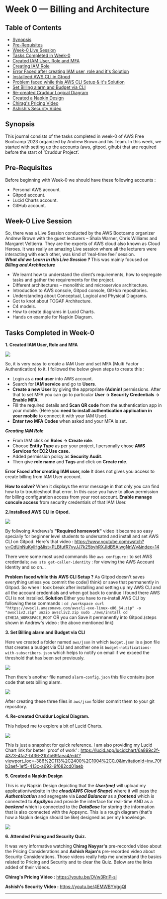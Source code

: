 # Week 0 — Billing and Architecture

## Table of Contents
- [Synopsis](https://github.com/krunalijain/aws-bootcamp-cruddur-2023/blob/main/journal/week0.md#synopsis)
- [Pre-Requisites](https://github.com/krunalijain/aws-bootcamp-cruddur-2023/blob/main/journal/week0.md#pre-requisites)
- [Week-0 Live Session](https://github.com/krunalijain/aws-bootcamp-cruddur-2023/blob/main/journal/week0.md#week-0-live-session)
- [Tasks Completed in Week-0](https://github.com/krunalijain/aws-bootcamp-cruddur-2023/blob/main/journal/week0.md#tasks-completed-in-week-0)
- [Created IAM User, Role and MFA](https://github.com/krunalijain/aws-bootcamp-cruddur-2023/blob/main/journal/week0.md#synopsis:~:text=1.%20Created%20IAM%20User%2C%20Role%20and%20MFA)
- [Creating IAM Role](https://github.com/krunalijain/aws-bootcamp-cruddur-2023/blob/main/journal/week0.md#synopsis:~:text=MFA%20is%20set.-,Creating%20IAM%20Role,-From%20IAM%20click)
- [Error Faced after creating IAM user, role and it's Solution](https://github.com/krunalijain/aws-bootcamp-cruddur-2023/blob/main/journal/week0.md#synopsis:~:text=Error%20Faced%20after%20creating%20IAM%20user%2C%20role)
- [Installeed AWS CLI in Gtpod](https://github.com/krunalijain/aws-bootcamp-cruddur-2023/blob/main/journal/week0.md#synopsis:~:text=2.Installeed%20AWS%20CLI%20in%20Gtpod.)
- [Problem faced while this AWS CLI Setup & it's Solution](https://github.com/krunalijain/aws-bootcamp-cruddur-2023/blob/main/journal/week0.md#synopsis:~:text=Problem%20faced%20while%20this%20AWS%20CLI%20Setup%20%3F)
- [Set Billing alarm and Budget via CLI](https://github.com/krunalijain/aws-bootcamp-cruddur-2023/blob/main/journal/week0.md#synopsis:~:text=3.%20Set%20Billing%20alarm%20and%20Budget%20via%20CLI)
- [Re-created Cruddur Logical Diagram](https://github.com/krunalijain/aws-bootcamp-cruddur-2023/blob/main/journal/week0.md#synopsis:~:text=4.%20Re%2Dcreated%20Cruddur%20Logical%20Diagram.)
- [Created a Napkin Design](https://github.com/krunalijain/aws-bootcamp-cruddur-2023/blob/main/journal/week0.md#synopsis:~:text=5.%20Created%20a%20Napkin%20Design)
- [Chirag's Pricing Video](https://github.com/krunalijain/aws-bootcamp-cruddur-2023/blob/main/journal/week0.md#synopsis:~:text=Chirag%27s%20Pricing%20Video)
- [Ashish's Security Video](https://github.com/krunalijain/aws-bootcamp-cruddur-2023/blob/main/journal/week0.md#synopsis:~:text=Ashish%27s%20Security%20Video)

## Synopsis 
This journal consists of the tasks completed in week-0 of AWS Free Bootcamp 2023 organized by Andrew Brown and his Team. In this week, we started with setting up the accounts (aws, gitpod, gihub) that are required before the start of ‘Cruddur Project’. 

## Pre-Requisites  
Before beginning with Week-0 we should have these following accounts : 
- Personal AWS account. 
- Gitpod account.  
- Lucid Charts account. 
- GitHub account. 

## Week-0 Live Session 
So, there was a Live Session conducted by the AWS Bootcamp organizer Andrew Brown with the guest lecturers – Shala Warner, Chris Williams and Margaret Veltierra. They are the experts of AWS cloud also known as Cloud Heroes. It was really an amazing Live session where all the lecturers were interacting with each other, was kind of ‘real-time feel’ session.  
***What did we Learn in this Live Session ?***
This was mainly focused on ***Billing and Architecture***
- We learnt how to understand the client’s requirements,  how to segregate tasks and gather the requirements for the project. 
- Different architectures – monolithic and microservice architecture. 
- Introduction to AWS console, Gitpod console, GitHub repositories.  
- Understanding about Conceptual, Logical and Physical Diagrams. 
- Got to knot about TOGAF Architecture.
- C4 models. 
- How to create diagrams in Lucid Charts. 
- Hands on example for Napkin Diagram. 

## Tasks Completed in Week-0
**1. Created IAM User, Role and MFA**

![](https://user-images.githubusercontent.com/115455157/219755386-d580ce7e-0c2a-4f67-bed6-4d1901565de4.jpg)

So, it is very easy to create a IAM User and set MFA (Multi Factor Authentication) to it. I followed the below given steps to create this :
- Login as a **root user** into AWS account.
- Search for **IAM service** and go to **Users**.
- **Create a new User** by giving the appropriate **(Admin)** permissions.
After that to set MFA you can go to particular **User -> Security Credentials -> Enable MFA**.
- Fill the required details and **Scan QR code** from the authentication app in your mobile. (Here you **need to install authentication application in your mobile** to connect it with your IAM User).
- **Enter two MFA Codes** when asked and your MFA is set.

***Creating IAM Role***
- From IAM click on **Roles -> Create role**.
- Choose **Entity Type** as per your project, I personally chose **AWS Services for EC2 Use case.**
- Added permission policy as **Security Audit**.
- Then give **role name** and **Tags** and click on **Create role**. 

**Error Faced after creating IAM user, role**
It does not gives you access to create billing from IAM User account.

**How to solve?** 
When it displays the error message in that only you can find how to to troubleshoot that error. In this case you have to allow permission for billing configuration access from your root account.
**Enable manage concole access** from security credentials of that IAM User.

**2.Installeed AWS CLI in Gtpod.**

![](https://user-images.githubusercontent.com/115455157/219768061-d7540fca-b311-410c-a98b-97b543f1183f.jpg)

By follwoing Andrews's **"Required homework"** video it became so easy specially for beginner level students to undersatnd and install and set AWS CLI on Gitpod. Here's that video : https://www.youtube.com/watch?v=OdUnNuKylHg&list=PLBfufR7vyJJ7k25byhRXJldB5AiwgNnWv&index=14 

There were some most used commands like ```aws configure``` : to set AWS credentials; ```aws sts get-caller-identity``` : for viewing the AWS Account Identity and so on...

**Problem faced while this AWS CLI Setup ?** 
As Gitpod doesn't saves everything unless you commit the code(I think) or save that permanently in Gitpod. So when I took break after installing and setting up my AWS CLI and all the account credentials and when got back to contiue I found there AWS CLI is not installed. 
**Solution** Either you have to re-install AWS CLI by following these commands : ```cd /workspace
      curl "https://awscli.amazonaws.com/awscli-exe-linux-x86_64.zip" -o "awscliv2.zip"
      unzip awscliv2.zip
      sudo ./aws/install
      cd $THEIA_WORKSPACE_ROOT```
         OR you can Save it permanently into Gitpod.(steps shown in Andrew's video : the above mentioned link)
         
**3. Set Billing alarm and Budget via CLI**

Here we created a folder named ```aws/json``` in which ```budget.json``` is a json file that creates a budget via CLI and another one is ```budget-notifications-with-subscribers.json``` which helps to notify on email if we exceed the threshold that has been set previously. 

![](https://user-images.githubusercontent.com/115455157/219837333-de1a6320-6751-4fdd-86d2-f3af706d9eaf.jpg)

Then there's another file named ```alarm-config.json``` this file contains json code that sets billing alarm.

![](https://user-images.githubusercontent.com/115455157/219837975-8811ba20-0e2b-453e-a6eb-95096af494c5.jpg)

After creating these three files in ```aws/json``` folder commit them to your git repository.

**4. Re-created Cruddur Logical Diagram.**

This helped me to explore a bit of Lucid Charts.

![](https://user-images.githubusercontent.com/115455157/219839638-f585a8a8-3693-46d4-b798-7d3403aa9b4b.jpg)

This is just a snapshot for quick reference. I am also providing my Lucid Chart link for better 'proof of work' : 
https://lucid.app/lucidchart/6a899c2f-4373-4fa2-bf36-21b1b69faea4/edit?viewport_loc=-386%2C113%2C2400%2C1004%2C0_0&invitationId=inv_70fb3aef-1ef5-413c-a692-9f682cd01aeb

**5. Created a Napkin Design**

This is my Napkin Design depicting that the ***User(me)*** will upload my application/website in the ***cloud(AWS Cloud Shape)*** where it will pass the ***Authentication*** and segregate via ***Load Balancer*** as a ***frontend*** which is connected to ***AppSync*** and provide the interface for real-time AND as a ***backend*** which is connected to the ***DataBase*** for storing the information that is also connected with the Appsync. 
This is a rough diagram (that's how a Napkin design should be like) designed as per my knowledge. 

![](https://user-images.githubusercontent.com/115455157/219842138-453cfa13-4f65-4be6-bb00-d1464f8bee8b.jpeg)

**6. Attended Pricing and Security Quiz.** 

It was very informative watching **Chirag Nayyar's** pre-recorded video about the Pricing Considerations and **Ashish Rajan's** pre-recorded video about Security Considerations. Those videos really help me understand the basics related to Pricing and Security and to clear the Quiz. Below are the links added of their videos. 

**Chirag's Pricing Video :** https://youtu.be/OVw3RrlP-sI

**Ashish's Security Video :** https://youtu.be/4EMWBYVggQI 

***********************************************************************************************************************************************************************
